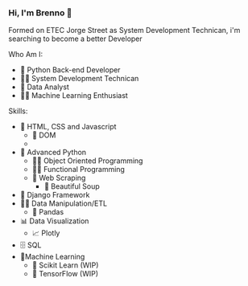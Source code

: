 ### Hi, I'm Brenno 👋

Formed on ETEC Jorge Street as System Development Technican, i'm searching to become a better Developer

Who Am I:

- 🐍 Python Back-end Developer
- 👨‍💻 System Development Technican
- 🧮 Data Analyst
- 👨‍🔬 Machine Learning Enthusiast

Skills:

- 📜 HTML, CSS and Javascript
  - 🌲 DOM
  - 
- 🐍 Advanced Python 
  - 🤹‍♂️ Object Oriented Programming
  - 🤹‍♂️ Functional Programming
  - 📝 Web Scraping
    - 🍵 Beautiful Soup
- 🦁 Django Framework
- 👨‍💻 Data Manipulation/ETL
  - 🐼 Pandas
- 📊 Data Visualization
  - 📈 Plotly
- 🗄️ SQL
- 🤖Machine Learning
  - 🦾 Scikit Learn (WIP)
  - 🦿 TensorFlow (WIP)

